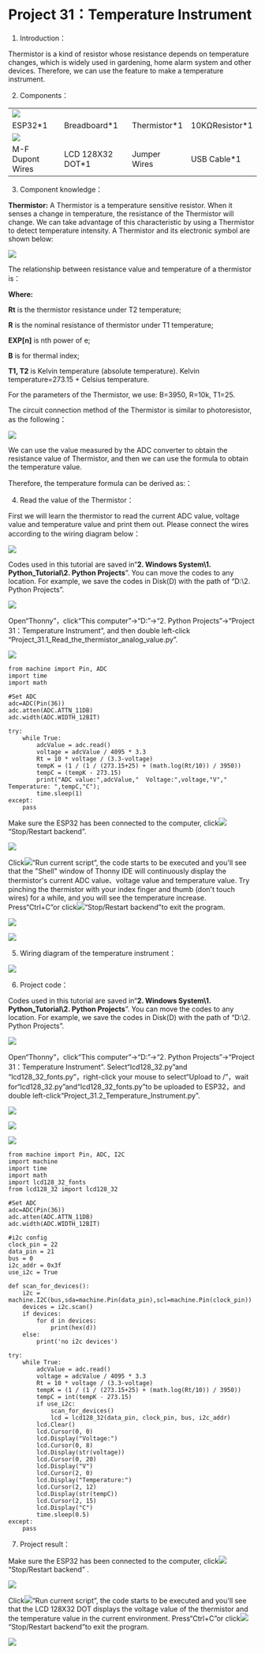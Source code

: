 # Project 31：Temperature Instrument

1. Introduction：

Thermistor is a kind of resistor whose resistance depends on
temperature changes, which is widely used in gardening, home alarm
system and other devices. Therefore, we can use the feature to make
a temperature instrument.

2. Components：

|                                    |                         |                        |                            |
| ---------------------------------- | ----------------------- | ---------------------- | -------------------------- |
| ![](/media/b395b1cd2678f87b3a34dec15659efbc.png) |
| ESP32\*1                           | Breadboard\*1           | Thermistor\*1          | 10KΩResistor\*1            |
| ![](/media/7dcbd02995be3c142b2f97df7f7c03ce.png)     |
| M-F Dupont Wires                   | LCD 128X32 DOT\*1       | Jumper Wires           | USB Cable\*1               |

3. Component knowledge：

**Thermistor:** A Thermistor is a temperature sensitive resistor. When
it senses a change in temperature, the resistance of the Thermistor will
change. We can take advantage of this characteristic by using a
Thermistor to detect temperature intensity. A Thermistor and its
electronic symbol are shown below:

![](/media/809b8634747fb295021f12e3b92b7894.png)

The relationship between resistance value and temperature of a
thermistor is：

**Where:**

**Rt** is the thermistor resistance under T2 temperature;

**R** is the nominal resistance of thermistor under T1 temperature;

**EXP\[n\]** is nth power of e;

**B** is for thermal index;

**T1, T2** is Kelvin temperature (absolute temperature). Kelvin
temperature=273.15 + Celsius temperature.

For the parameters of the Thermistor, we use: B=3950, R=10k, T1=25.

The circuit connection method of the Thermistor is similar to
photoresistor, as the following：

![](/media/b0f80e9bd350a8b7390a73756ac1ac8c.jpeg)

We can use the value measured by the ADC converter to obtain the
resistance value of Thermistor, and then we can use the formula to
obtain the temperature value.

Therefore, the temperature formula can be derived as:：

4. Read the value of the Thermistor：

First we will learn the thermistor to read the current ADC value,
voltage value and temperature value and print them out. Please
connect the wires according to the wiring diagram below：

![](/media/806fd81bf8a761b4ae1a638489c426ce.png)

Codes used in this tutorial are saved in“**2. Windows System\\1.
Python\_Tutorial\\2. Python Projects**”. You can move the codes to any
location. For example, we save the codes in Disk(D) with the path of
“D:\\2. Python Projects”.

![](/media/906b7d4391131929a6b0726f7f5bab30.png)

Open“Thonny”，click“This computer”→“D:”→“2. Python Projects”→“Project
31：Temperature Instrument”, and then double left-click
“Project\_31.1\_Read\_the\_thermistor\_analog\_value.py”.

![](/media/475ecb7774bdbd2c778f57995014e55c.png)

    from machine import Pin, ADC
    import time
    import math
    
    #Set ADC
    adc=ADC(Pin(36))
    adc.atten(ADC.ATTN_11DB)
    adc.width(ADC.WIDTH_12BIT)
    
    try:
        while True:
            adcValue = adc.read()
            voltage = adcValue / 4095 * 3.3
            Rt = 10 * voltage / (3.3-voltage)
            tempK = (1 / (1 / (273.15+25) + (math.log(Rt/10)) / 3950))
            tempC = (tempK - 273.15)
            print("ADC value:",adcValue,"  Voltage:",voltage,"V","  Temperature: ",tempC,"C");
            time.sleep(1)
    except:
        pass

Make sure the ESP32 has been connected to the computer,
click![](/media/27451c8a9c13e29d02bc0f5831cfaf1f.png)“Stop/Restart backend”.

![](/media/eb091a4f3318bd57b1b936708d9a2501.png)

Click![](/media/da852227207616ccd9aff28f19e02690.png)“Run current script”, the code starts to be
executed and you'll see that the "Shell" window of Thonny IDE will
continuously display the thermistor's current ADC value、voltage value
and temperature value. Try pinching the thermistor with your index
finger and thumb (don't touch wires) for a while, and you will see the
temperature increase. Press“Ctrl+C”or
click![](/media/27451c8a9c13e29d02bc0f5831cfaf1f.png)“Stop/Restart backend”to exit the program.

![](/media/e4670e9a95847f531dbcf6707dcad5ef.png)

![](/media/77f18a9e099306cd7111d6b2df2b5eb6.png)

5. Wiring diagram of the temperature instrument：

![](/media/5a437bfdcad012211e15cab54e35dad7.png)

6. Project code：

Codes used in this tutorial are saved in“**2. Windows System\\1.
Python\_Tutorial\\2. Python Projects**”. You can move the codes to any
location. For example, we save the codes in Disk(D) with the path of
“D:\\2. Python Projects”.

![](/media/906b7d4391131929a6b0726f7f5bab30.png)

Open“Thonny”，click“This computer”→“D:”→“2. Python Projects”→“Project
31：Temperature Instrument”. Select“lcd128\_32.py”and
“lcd128\_32\_fonts.py”，right-click your mouse to select“Upload to
/”，wait for“lcd128\_32.py”and“lcd128\_32\_fonts.py”to be uploaded to
ESP32，and double left-click“Project\_31.2\_Temperature\_Instrument.py”.

![](/media/0e356b1ae181188b13379fa49b4f1cea.png)

![](/media/44607b3cc5159abef2a33da1a4e89e0c.png)

![](/media/14ab39df40a24015811265442102f446.png)

    from machine import Pin, ADC, I2C
    import machine
    import time
    import math
    import lcd128_32_fonts
    from lcd128_32 import lcd128_32
    
    #Set ADC
    adc=ADC(Pin(36))
    adc.atten(ADC.ATTN_11DB)
    adc.width(ADC.WIDTH_12BIT)
    
    #i2c config
    clock_pin = 22
    data_pin = 21
    bus = 0
    i2c_addr = 0x3f
    use_i2c = True
    
    def scan_for_devices():
        i2c = machine.I2C(bus,sda=machine.Pin(data_pin),scl=machine.Pin(clock_pin))
        devices = i2c.scan()
        if devices:
            for d in devices:
                print(hex(d))
        else:
            print('no i2c devices')
            
    try:
        while True:
            adcValue = adc.read()
            voltage = adcValue / 4095 * 3.3
            Rt = 10 * voltage / (3.3-voltage)
            tempK = (1 / (1 / (273.15+25) + (math.log(Rt/10)) / 3950))
            tempC = int(tempK - 273.15)        
            if use_i2c:
                scan_for_devices()
                lcd = lcd128_32(data_pin, clock_pin, bus, i2c_addr)  
            lcd.Clear()
            lcd.Cursor(0, 0)
            lcd.Display("Voltage:")
            lcd.Cursor(0, 8)
            lcd.Display(str(voltage))
            lcd.Cursor(0, 20)
            lcd.Display("V")
            lcd.Cursor(2, 0)
            lcd.Display("Temperature:")
            lcd.Cursor(2, 12)
            lcd.Display(str(tempC))
            lcd.Cursor(2, 15)
            lcd.Display("C")
            time.sleep(0.5)
    except:
        pass

7. Project result：

Make sure the ESP32 has been connected to the computer,
click![](/media/27451c8a9c13e29d02bc0f5831cfaf1f.png)“Stop/Restart backend” .

![](/media/a65a4b4747eae37f299d7c8b0c3bd4d9.png)

Click![](/media/da852227207616ccd9aff28f19e02690.png)“Run current script”, the code starts to be
executed and you'll see that the LCD 128X32 DOT displays the voltage
value of the thermistor and the temperature value in the current
environment. Press“Ctrl+C”or click![](/media/27451c8a9c13e29d02bc0f5831cfaf1f.png)“Stop/Restart
backend”to exit the program.

![](/media/c040915c339326f76155d6a3b2e1f695.png)

